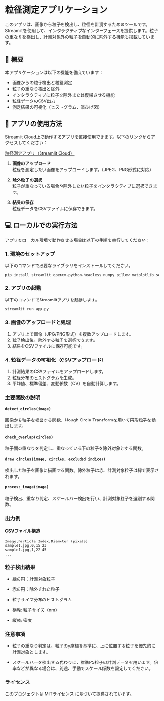 # 粒径測定アプリケーション

このアプリは、画像から粒子を検出し、粒径を計測するためのツールです。Streamlitを使用して、インタラクティブなインターフェースを提供します。粒子の重なりを検出し、計測対象外の粒子を自動的に除外する機能も搭載しています。

## 📄 概要

本アプリケーションは以下の機能を備えています：
- 画像からの粒子検出と粒径測定
- 粒子の重なり検出と除外
- インタラクティブに粒子を除外または復帰させる機能
- 粒径データのCSV出力
- 測定結果の可視化（ヒストグラム、箱ひげ図）

## 🚀 アプリの使用方法

Streamlit Cloud上で動作するアプリを直接使用できます。以下のリンクからアクセスしてください：

[粒径測定アプリ（Streamlit Cloud）](https://particlesize-fuegcxbepwtam9wgmcewkq.streamlit.app/)

1. **画像のアップロード**  
   粒径を測定したい画像をアップロードします。（JPEG、PNG形式に対応）

2. **除外粒子の選択**  
   粒子が重なっている場合や除外したい粒子をインタラクティブに選択できます。

3. **結果の保存**  
   粒径データをCSVファイルに保存できます。

## 💻 ローカルでの実行方法

アプリをローカル環境で動作させる場合は以下の手順を実行してください：

### 1. 環境のセットアップ

以下のコマンドで必要なライブラリをインストールしてください。

```bash
pip install streamlit opencv-python-headless numpy pillow matplotlib seaborn
```

### 2. アプリの起動
以下のコマンドでStreamlitアプリを起動します。
```bash
streamlit run app.py
```

### 3. 画像のアップロードと処理
1. アプリ上で画像（JPG/PNG形式）を複数アップロードします。
2. 粒子検出後、除外する粒子を選択できます。
3. 結果をCSVファイルに保存可能です。

### 4. 粒径データの可視化（CSVアップロード）
1. 計測結果のCSVファイルをアップロードします。
2. 粒径分布のヒストグラムを生成。
3. 平均値、標準偏差、変動係数（CV）を自動計算します。

### 主要関数の説明
#### `detect_circles(image)`
画像から粒子を検出する関数。Hough Circle Transformを用いて円形粒子を検出します。

#### `check_overlap(circles)`
粒子間の重なりを判定し、重なっている下の粒子を除外対象とする関数。

#### `draw_circles(image, circles, excluded_indices)`
検出した粒子を画像に描画する関数。除外粒子は赤、計測対象粒子は緑で表示されます。

#### `process_image(image)`
粒子検出、重なり判定、スケールバー検出を行い、計測対象粒子を選別する関数。

### 出力例
#### CSVファイル構造
```csv
Image,Particle Index,Diameter (pixels)
sample1.jpg,0,15.23
sample1.jpg,1,22.45
...
```

### 粒子検出結果
* 緑の円：計測対象粒子
- 赤の円：除外された粒子
+ 粒子サイズ分布のヒストグラム
* 横軸: 粒子サイズ（nm）
- 縦軸: 密度

### 注意事項
* 粒子の重なり判定は、粒子のy座標を基準に、上に位置する粒子を優先的に計測対象とします。
- スケールバーを検出する代わりに、標準PS粒子の計測データを用います。倍率などが異なる場合は、別途、手動でスケール係数を設定してください。

### ライセンス
このプロジェクトは MITライセンス に基づいて提供されています。
